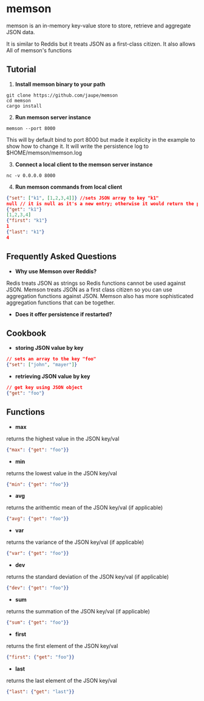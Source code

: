 # memson

memson is an in-memory key-value store to store, retrieve and aggregate JSON data. 

It is similar to Reddis but it treats JSON as a first-class citizen. It also allows All of memson's functions 

## Tutorial

1. **Install memson binary to your path**

``` shell
git clone https://github.com/jaupe/memson
cd memson
cargo install
```

2. **Run memson server instance**

``` shell
memson --port 8000
```

This will by default bind to port 8000 but made it explicity in the example to show how to change it. It will write the persistence log to $HOME/memson/memson.log

3. **Connect a local client to the memson server instance**

``` shell 
nc -v 0.0.0.0 8000
```

4. **Run memson commands from local client**

``` json
{"set": ["k1", [1,2,3,4]]} //sets JSON array to key "k1"
null // it is null as it's a new entry; otherwise it would return the previous value
{"get": "k1"}
[1,2,3,4]
{"first": "k1"}
1
{"last": "k1"}
4
```


## Frequently Asked Questions

* **Why use Memson over Reddis?**

Redis treats JSON as strings so Redis functions cannot be used against JSON. Memson treats JSON as a first class citizen so you can use aggregation functions against JSON. Memson also has more sophisticated aggregation functions that can be together.

* **Does it offer persistence if restarted?**

## Cookbook

* **storing JSON value by key**

``` json
// sets an array to the key "foo"
{"set": ["john", "mayer"]}
```

* **retrieving JSON value by key**

``` json
// get key using JSON object
{"get": "foo"}
```

## Functions

* **max**

returns the highest value in the JSON key/val

``` json
{"max": {"get": "foo"}}
```

* **min**

returns the lowest value in the JSON key/val

``` json
{"min": {"get": "foo"}}
```

* **avg**

returns the arithemtic mean of the JSON key/val (if applicable)

``` json
{"avg": {"get": "foo"}}
```

* **var**

returns the variance of the JSON key/val (if applicable)

``` json
{"var": {"get": "foo"}}
```

* **dev**

returns the standard deviation of the JSON key/val (if applicable)

``` json
{"dev": {"get": "foo"}}
```

* **sum**

returns the summation of the JSON key/val (if applicable)

``` json
{"sum": {"get": "foo"}}
```

* **first**

returns the first element of the JSON key/val

``` json
{"first": {"get": "foo"}}
```

* **last** 

returns the last element of the JSON key/val

``` json
{"last": {"get": "last"}}
```